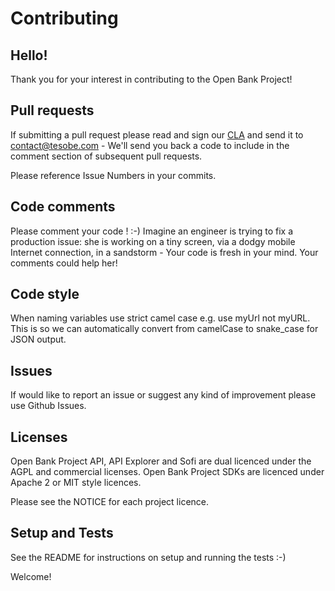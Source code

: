 # Contributing


## Hello!

Thank you for your interest in contributing to the Open Bank Project!

## Pull requests

If submitting a pull request please read and sign our [CLA](http://github.com/OpenBankProject/OBP-API/blob/develop/Harmony_Individual_Contributor_Assignment_Agreement.txt) and send it to contact@tesobe.com - We'll send you back a code to include in the comment section of subsequent pull requests.

Please reference Issue Numbers in your commits.

## Code comments

Please comment your code ! :-) Imagine an engineer is trying to fix a production issue: she is working on a tiny screen, via a dodgy mobile Internet connection, in a sandstorm - Your code is fresh in your mind. Your comments could help her!

## Code style

When naming variables use strict camel case e.g. use myUrl not myURL. This is so we can automatically convert from camelCase to snake_case for JSON output.


## Issues

If would like to report an issue or suggest any kind of improvement please use Github Issues.

## Licenses

Open Bank Project API, API Explorer and Sofi are dual licenced under the AGPL and commercial licenses. Open Bank Project SDKs are licenced under Apache 2 or MIT style licences.

Please see the NOTICE for each project licence.

## Setup and Tests

See the README for instructions on setup and running the tests :-)

Welcome!